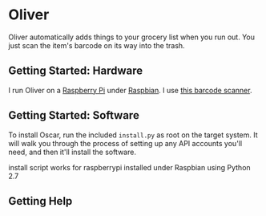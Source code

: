 Oliver
=====

Oliver automatically adds things to your grocery list when you run out. You
just scan the item's barcode on its way into the trash.

<a href="http://www.youtube.com/watch?feature=player_embedded&v=9_MNOOgFDg4" target="_blank" hidden="true">
<img src="http://img.youtube.com/vi/9_MNOOgFDg4/0.jpg" alt="Oscar Demo" width="240" height="180" border="10" hidden="true" />
</a>


Getting Started: Hardware
-----

I run Oliver on a [Raspberry Pi][raspberry-pi] under [Raspbian][raspbian]. I use
[this barcode scanner][scanner-amazon].


Getting Started: Software
-----

To install Oscar, run the included `install.py` as root on the target system. It
will walk you through the process of setting up any API accounts you'll need, and
then it'll install the software.

install script works for raspberrypi installed under Raspbian using Python 2.7 

Getting Help
-----

[raspberry-pi]: http://www.raspberrypi.org/
[raspbian]: http://www.raspbian.org/
[scanner-amazon]: http://www.amazon.com/gp/product/B0085707Z8/ref=oh_details_o03_s00_i03?ie=UTF8&psc=1
[oliver-issues]: https://github.com/nixamas/oliver/issues
